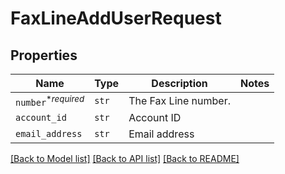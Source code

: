 # FaxLineAddUserRequest



## Properties

| Name | Type | Description | Notes |
| ---- | ---- | ----------- | ----- |
| `number`<sup>*_required_</sup> | ```str``` |  The Fax Line number.  |  |
| `account_id` | ```str``` |  Account ID  |  |
| `email_address` | ```str``` |  Email address  |  |


[[Back to Model list]](../README.md#documentation-for-models) [[Back to API list]](../README.md#documentation-for-api-endpoints) [[Back to README]](../README.md)


